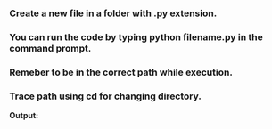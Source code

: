 ### Create a new file in a folder with .py extension.
### You can run the code by typing <b> python filename.py <b> in the command prompt.
### Remeber to be in the correct path while execution. 
### Trace path using cd <name> for changing directory.

Output: 

